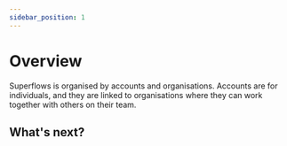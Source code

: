 ```yaml
---
sidebar_position: 1
---
```


# Overview

Superflows is organised by accounts and organisations. Accounts are for individuals, and they are linked to organisations where they can work together with others on their team. 

## What's next?



